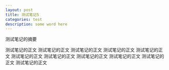```yaml
---
layout: post
title: 测试笔记5
categories: test
description: some word here
---
```

测试笔记的摘要

测试笔记的正文
测试笔记的正文
测试笔记的正文
测试笔记的正文
测试笔记的正文
测试笔记的正文
测试笔记的正文
测试笔记的正文
测试笔记的正文
测试笔记的正文
测试笔记的正文
